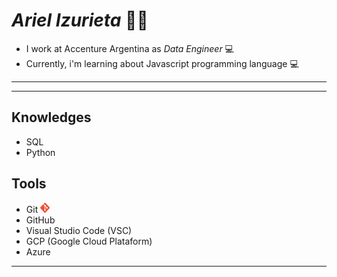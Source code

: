 # *Ariel Izurieta* :man_technologist:
* I work at Accenture Argentina as *Data Engineer* :computer:
* Currently, i'm learning about Javascript programming language :computer:


***
***
## Knowledges
* SQL
* Python

## Tools
* Git ![]()<img src="./images/logo-git.png"  width="15" height=16>
* GitHub
* Visual Studio Code (VSC)
* GCP (Google Cloud Plataform)
* Azure
***





